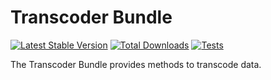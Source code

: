 Transcoder Bundle
=================

[![Latest Stable Version](https://poser.pugx.org/brainbits/transcoder-bundle/v/stable.svg)](https://packagist.org/packages/brainbits/transcoder-bundle)
[![Total Downloads](https://poser.pugx.org/brainbits/transcoder-bundle/downloads.svg)](https://packagist.org/packages/brainbits/transcoder-bundle)
[![Tests](https://github.com/brainbits/transcoder-bundle/actions/workflows/test.yml/badge.svg)](https://github.com/brainbits/transcoder-bundle/actions)

The Transcoder Bundle provides methods to transcode data.
